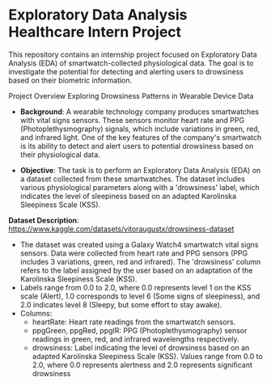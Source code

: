 # Exploratory Data Analysis Healthcare Intern Project
This repository contains an internship project focused on Exploratory Data Analysis (EDA) of smartwatch-collected physiological data. The goal is to investigate the potential for detecting and alerting users to drowsiness based on their biometric information.

Project Overview
Exploring Drowsiness Patterns in Wearable Device Data
- **Background**: A wearable technology company produces smartwatches with vital signs sensors. These sensors monitor heart rate and PPG (Photoplethysmography) signals, which include variations in green, red, and infrared light. One of the key features of the company's smartwatch is its ability to detect and alert users to potential drowsiness based on their physiological data.

- **Objective**: The task is to perform an Exploratory Data Analysis (EDA) on a dataset collected from these smartwatches. The dataset includes various physiological parameters along with a 'drowsiness' label, which indicates the level of sleepiness based on an adapted Karolinska Sleepiness Scale (KSS).

**Dataset Description**:
https://www.kaggle.com/datasets/vitoraugustx/drowsiness-dataset
- The dataset was created using a Galaxy Watch4 smartwatch vital signs sensors. Data were collected from heart rate and PPG sensors (PPG includes 3 variations, green, red and infrared). The 'drowsiness' column refers to the label assigned by the user based on an adaptation of the Karolinska Sleepiness Scale (KSS).
- Labels range from 0.0 to 2.0, where 0.0 represents level 1 on the KSS scale (Alert), 1.0 corresponds to level 6 (Some signs of sleepiness), and 2.0 indicates level 8 (Sleepy, but some effort to stay awake).
- Columns:
  - heartRate: Heart rate readings from the smartwatch sensors.
  - ppgGreen, ppgRed, ppgIR: PPG (Photoplethysmography) sensor readings in green, red, and infrared wavelengths respectively.
  - drowsiness: Label indicating the level of drowsiness based on an adapted Karolinska Sleepiness Scale (KSS). Values range from 0.0 to 2.0, where 0.0 represents alertness and 2.0 represents significant drowsiness

 






